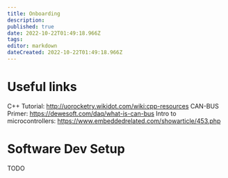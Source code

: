 ```yaml
---
title: Onboarding
description: 
published: true
date: 2022-10-22T01:49:18.966Z
tags: 
editor: markdown
dateCreated: 2022-10-22T01:49:18.966Z
---
```


# Useful links

C++ Tutorial: http://uorocketry.wikidot.com/wiki:cpp-resources
CAN-BUS Primer: https://dewesoft.com/daq/what-is-can-bus
Intro to microcontrollers: https://www.embeddedrelated.com/showarticle/453.php

# Software Dev Setup
TODO